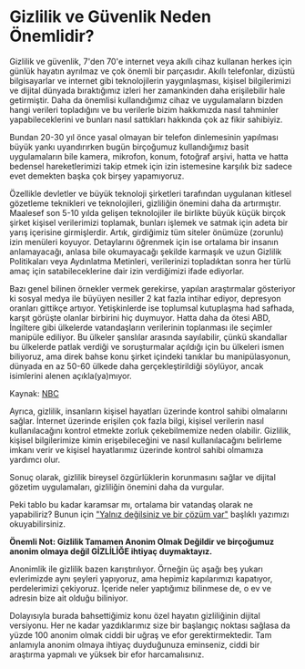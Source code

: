 # Gizlilik ve Güvenlik Neden Önemlidir?

Gizlilik ve güvenlik, 7'den 70'e internet veya akıllı cihaz kullanan herkes için günlük hayatın ayrılmaz ve çok önemli bir parçasıdır. Akıllı telefonlar, dizüstü bilgisayarlar ve internet gibi teknolojilerin yaygınlaşması, kişisel bilgilerimizi ve dijital dünyada bıraktığımız izleri her zamankinden daha erişilebilir hale getirmiştir. Daha da önemlisi kullandığımız cihaz ve uygulamaların bizden hangi verileri topladığını ve bu verilerle bizim hakkımızda nasıl tahminler yapabileceklerini ve bunları nasıl sattıkları hakkında çok az fikir sahibiyiz.

Bundan 20-30 yıl önce yasal olmayan bir telefon dinlemesinin yapılması büyük yankı uyandırırken bugün birçoğumuz kullandığımız basit uygulamaların bile kamera, mikrofon, konum, fotoğraf arşivi, hatta ve hatta bedensel hareketlerimizi takip etmek için izin istemesine karşılık biz sadece evet demekten başka çok birşey yapamıyoruz.

Özellikle devletler ve büyük teknoloji şirketleri tarafından uygulanan kitlesel gözetleme teknikleri ve teknolojileri, gizliliğin önemini daha da artırmıştır. Maalesef son 5-10 yılda gelişen teknolojiler ile birlikte büyük küçük birçok şirket kişisel verilerimizi toplamak, bunları işlemek ve satmak için adeta bir yarış içerisine girmişlerdir. Artık, girdiğimiz tüm siteler önümüze (zorunlu) izin menüleri koyuyor. Detaylarını öğrenmek için ise ortalama bir insanın anlamayacağı, anlasa bile okumayacağı şekilde karmaşık ve uzun Gizlilik Politikaları veya Aydınlatma  Metinleri, verilerinizi topladıktan sonra her türlü amaç için satabileceklerine dair izin verdiğimizi ifade ediyorlar.

Bazı genel bilinen örnekler vermek gerekirse, yapılan araştırmalar gösteriyor ki sosyal medya ile büyüyen nesiller 2 kat fazla intihar ediyor, depresyon oranları gittikçe artıyor. Yetişkinlerde ise toplumsal kutuplaşma had safhada, karşıt görüşte olanlar birbirini hiç duymuyor. Hatta daha da ötesi ABD, İngiltere gibi ülkelerde vatandaşların verilerinin toplanması ile seçimler manipüle ediliyor. Bu ülkeler şanslılar arasında sayılabilir, çünkü skandallar bu ülkelerde patlak verdiği ve soruşturmalar açıldığı için bu ülkeleri ismen biliyoruz, ama direk bahse konu şirket içindeki tanıklar bu manipülasyonun, dünyada en az 50-60 ülkede daha gerçekleştirildiği söylüyor, ancak isimlerini alenen açıkla(ya)mıyor.

Kaynak: [NBC](https://www.nbcnews.com/news/us-news/social-media-contributing-rising-teen-suicide-rate-n812426)

Ayrıca, gizlilik, insanların kişisel hayatları üzerinde kontrol sahibi olmalarını sağlar. İnternet üzerinde erişilen çok fazla bilgi, kişisel verilerin nasıl kullanılacağını kontrol etmekte zorluk çekebilmemize neden olabilir. Gizlilik, kişisel bilgilerimize kimin erişebileceğini ve nasıl kullanılacağını belirleme imkanı verir ve kişisel hayatlarımız üzerinde kontrol sahibi olmamıza yardımcı olur.

Sonuç olarak, gizlilik bireysel özgürlüklerin korunmasını sağlar ve dijital gözetim uygulamaları, gizliliğin önemini daha da vurgular.

Peki tablo bu kadar karamsar mı, ortalama bir vatandaş olarak ne yapabiliriz? Bunun için ["Yalnız değilsiniz ve bir çözüm var"](https://gizlikalsin.com/yalniz-degilsiniz-ve-bir-cozum-var/) başlıklı yazımızı okuyabilirsiniz.

**Önemli Not: Gizlilik Tamamen Anonim Olmak Değildir ve birçoğumuz anonim olmaya değil GİZLİLİĞE ihtiyaç duymaktayız.**

Anonimlik ile gizlilik bazen karıştırılıyor. Örneğin üç aşağı beş yukarı evlerimizde aynı şeyleri yapıyoruz, ama hepimiz kapılarımızı kapatıyor, perdelerimizi çekiyoruz. İçeride neler yaptığımız bilinmese de, o ev ve adresin bize ait olduğu biliniyor.

Dolayısıyla burada bahsettiğimiz konu özel hayatın gizliliğinin dijital versiyonu. Her ne kadar yazdıklarımız size bir başlangıç noktası sağlasa da yüzde 100 anonim olmak ciddi bir uğraş ve efor gerektirmektedir. Tam anlamıyla anonim olmaya ihtiyaç duyduğunuza eminseniz, ciddi bir araştırma yapmalı ve yüksek bir efor harcamalısınız.
